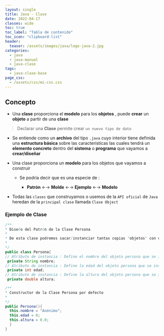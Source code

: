 ```yaml
---
layout: single
title: Java - Clase
date: 2022-04-17
classes: wide
toc: true
toc_label: "Tabla de contenido"
toc_icon: "clipboard-list"
header:
  teaser: /assets/images/java/logo-java-2.jpg
categories:
  - java
  - java-manual
  - java-clase
tags:
  - java-clase-base
page_css: 
  - /assets/css/mi-css.css
---
```


## Concepto

* Una **clase** proporciona el **modelo** para los **objetos** , puede **crear** un **objeto** a partir de una **clase**

> Declarar una **Clase** permite crear ``un nuevo tipo de dato``

* Se entiende como un **archivo** del tipo ``.java`` cuyo interior tiene definida una **estructura básica** sobre las características las cuales tendrá un **elemento concreto** dentro del **sistema** o **programa** que vayamos a **crear/diseñar**

* Una clase proporciona un **modelo** para los objetos que vayamos a construir

  * Se podría decir que es una especie de :

    * **Patrón** ←→ **Molde** ←→ **Ejemplo** ←→ **Modelo**
  
* Todas las ``clases`` que construyamos o usemos de la ``API oficial`` de ``Java`` heredan de la ``principal clase`` llamada ``Clase Object``

### Ejemplo de Clase

```java
/**
* Diseño del Patrón de la Clase Persona
* 
* De esta clase podremos sacar/instanciar tantas copias "objetos" con distintos valores como necesitemos
*
*/
public class Persona{
// Atributo de instancia : Define el nombre del objeto persona que se instancia
 private String nombre;
// Atributo de instancia : Define la edad del objeto persona que se instancia
 private int edad;
// Atributo de instancia : Define la altura del objeto persona que se instancia
 private double altura;

/**
* Constructor de la Clase Persona por defecto
* 
*/
public Persona(){
  this.nombre = "Anónimo";
  this.edad = 0;
  this.altura = 0.0;
  }
}
```
